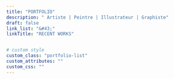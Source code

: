 ```yaml
---
title: "PORTFOLIO"
description: " Artiste | Peintre | Illustrateur | Graphiste"
draft: false
link_list: "&#43;"
linkTitle: "RECENT WORKS"


# custom style
custom_class: "portfolio-list"
custom_attributes: ""
custom_css: ""
---
```

